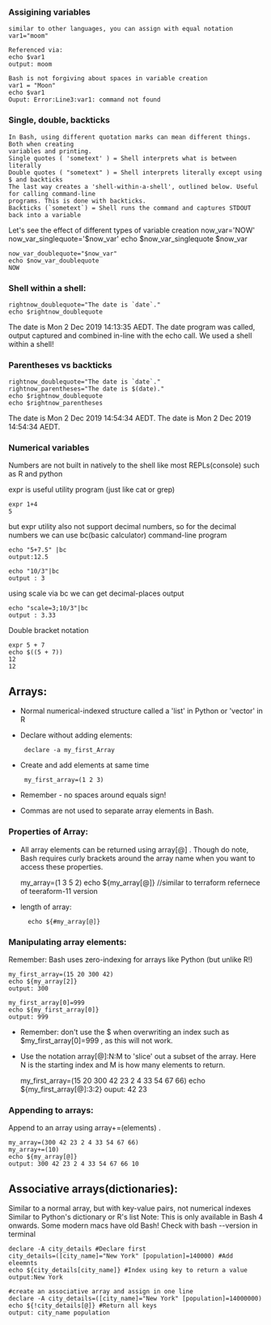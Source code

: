 ### Assigining variables
    similar to other languages, you can assign with equal notation
    var1="moom"

    Referenced via:
    echo $var1
    output: moom

    Bash is not forgiving about spaces in variable creation
    var1 = "Moon"
    echo $var1 
    Ouput: Error:Line3:var1: command not found

### Single, double, backticks
    In Bash, using different quotation marks can mean different things. Both when creating
    variables and printing.
    Single quotes ( 'sometext' ) = Shell interprets what is between literally
    Double quotes ( "sometext" ) = Shell interprets literally except using $ and backticks
    The last way creates a 'shell-within-a-shell', outlined below. Useful for calling command-line
    programs. This is done with backticks.
    Backticks (`sometext`) = Shell runs the command and captures STDOUT back into a variable

Let's see the effect of different types of variable creation
    now_var='NOW'
    now_var_singlequote='$now_var'
    echo $now_var_singlequote
    $now_var
    
    now_var_doublequote="$now_var"
    echo $now_var_doublequote
    NOW

### Shell within a shell:
    rightnow_doublequote="The date is `date`."
    echo $rightnow_doublequote
The date is Mon 2 Dec 2019 14:13:35 AEDT.
The date program was called, output captured and combined in-line with the echo call.
We used a shell within a shell!

### Parentheses vs backticks
    rightnow_doublequote="The date is `date`."
    rightnow_parentheses="The date is $(date)."
    echo $rightnow_doublequote
    echo $rightnow_parentheses
The date is Mon 2 Dec 2019 14:54:34 AEDT.
The date is Mon 2 Dec 2019 14:54:34 AEDT.


### Numerical variables
Numbers are not built in natively to the shell like most REPLs(console) such as R and python

expr is useful utility program (just like cat or grep)
 
    expr 1+4
    5
 but expr utility also not support decimal numbers, so for the decimal numbers we can use bc(basic calculator) command-line program
 
    echo "5+7.5" |bc
    output:12.5

    echo "10/3"|bc
    output : 3
    
using scale via bc we can get decimal-places output
    
    echo "scale=3;10/3"|bc
    output : 3.33
    
 Double bracket notation
 
    expr 5 + 7
    echo $((5 + 7))
    12
    12
    
 
 ## Arrays:
 
 - Normal numerical-indexed structure called a 'list' in Python or 'vector' in R
 
 - Declare without adding elements:
 
        declare -a my_first_Array
 - Create and add elements at same time
 
        my_first_array=(1 2 3)
 - Remember - no spaces around equals sign!
 - Commas are not used to separate array elements in Bash.
 
 ### Properties of Array:
 - All array elements can be returned using array[@] . Though do note, Bash requires curly
brackets around the array name when you want to access these properties.

    my_array=(1 3 5 2)
    echo ${my_array[@]}  //similar to terraform refernece of teeraform-11 version
    
- length of array:

        echo ${#my_array[@]}
 
### Manipulating array elements:
Remember: Bash uses zero-indexing for arrays like Python (but unlike R!)

    my_first_array=(15 20 300 42)
    echo ${my_array[2]}
    output: 300
    
    my_first_array[0]=999
    echo ${my_first_array[0]}
    output: 999
- Remember: don't use the $ when overwriting an index such as $my_first_array[0]=999 ,
as this will not work.

- Use the notation array[@]:N:M to 'slice' out a subset of the array.
Here N is the starting index and M is how many elements to return.

    my_first_array=(15 20 300 42 23 2 4 33 54 67 66)
    echo ${my_first_array[@]:3:2}
    ouput: 42 23
    
### Appending to arrays:
Append to an array using array+=(elements) .

    my_array=(300 42 23 2 4 33 54 67 66)
    my_array+=(10)
    echo ${my_array[@]}
    output: 300 42 23 2 4 33 54 67 66 10
    

## Associative arrays(dictionaries):
Similar to a normal array, but with key-value pairs, not numerical indexes
Similar to Python's dictionary or R's list
Note: This is only available in Bash 4 onwards. Some modern macs have old Bash! Check
with bash --version in terminal

    declare -A city_details #Declare first
    city_details=([city_name]="New York" [population]=140000) #Add eleemnts
    echo ${city_details[city_name]} #Index using key to return a value
    output:New York
    
    #create an associative array and assign in one line
    declare -A city_details=([city_name]="New York" [population]=14000000)
    echo ${!city_details[@]} #Return all keys
    output: city_name population
    
